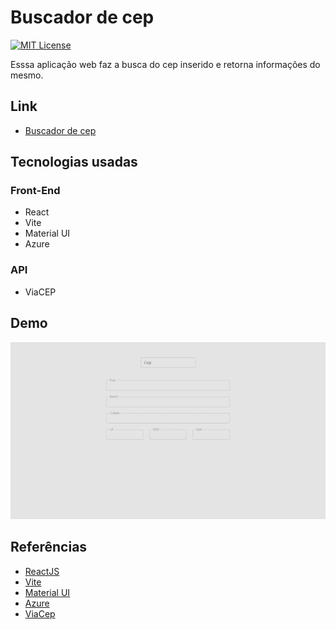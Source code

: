 
# Buscador de cep 
[![MIT License](https://img.shields.io/badge/License-MIT-green.svg)](https://choosealicense.com/licenses/mit/)


Esssa aplicação web faz a busca do cep inserido e retorna informações do mesmo.

## Link

- [Buscador de cep](https://orange-desert-0e94f4c10.2.azurestaticapps.net/)
    
## Tecnologias usadas

### Front-End
- React
- Vite
- Material UI
- Azure

### API
- ViaCEP



## Demo

![Demostração](https://github.com/MoonDusk1996/assets/blob/main/Buscador-de-cep/gifdemo.gif?raw=true)



## Referências
 - [ReactJS]( https://reactjs.org/)
 - [Vite]( https://vitejs.dev/)
 - [Material UI](https://mui.com/)
 - [Azure](https://portal.azure.com/)
 - [ViaCep](https://viacep.com.br/)